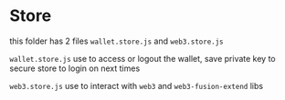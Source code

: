 # Store

this folder has 2 files `wallet.store.js` and `web3.store.js`

`wallet.store.js` use to access or logout the wallet, save private key to secure store to login on next times

`web3.store.js` use to interact with `web3` and `web3-fusion-extend` libs

